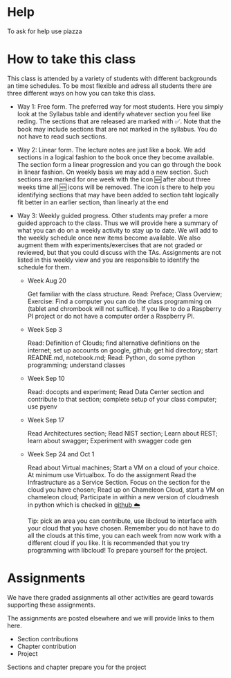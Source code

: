 # Help

To ask for help use piazza

# How to take this class

This class is attended by a variety of students with different
backgrounds an time schedules. To be most flexible and adress all
students there are three different ways on how you can take this
class.

* Way 1: Free form. The preferred way for most students. Here you
  simply look at the Syllabus table and identify whatever section you
  feel like reding. The sections that are released are marked with
  :white_check_mark:. Note that the book may include sections that are
  not marked in the syllabus. You do not have to read such sections.

* Way 2: Linear form. The lecture notes are just like a book. We add
  sections in a logical fashion to the book once they become
  available. The section form a linear progression and you can go
  through the book in linear fashion. On weekly basis we may add a new
  section. Such sections are marked for one week with the icon :new:
  after about three weeks time all :new: icons will be removed. The
  icon is there to help you identifying sections that may have been
  added to section taht logically fit better in an earlier section, than
  linearly at the end

* Way 3: Weekly guided progress. Other students may prefer
  a more guided approach to the class. Thus we will provide here a
  summary of what you can do on a weekly activity to stay up to
  date. We will add to the weekly schedule once new items become
  available. We also augment them with experiments/exercises that are not
  graded or reviewed, but that you could discuss with the
  TAs. Assignments are not listed in this weekly view and you are
  responsible to identify the schedule for them.

    * Week Aug 20

      Get familiar with the class structure. Read: Preface; Class
      Overview; Exercise: Find a computer you can do the class
      programming on (tablet and chrombook will not suffice). If you
      like to do a Raspberry PI project or do not have a computer
      order a Raspberry PI.

    * Week Sep 3

      Read: Definition of Clouds; find alternative definitions on the
      internet; set up accounts on google, github; get hid directory;
      start READNE.md, notebook.md; Read: Python, do some python
      programming; understand classes

    * Week Sep 10

      Read: docopts and experiment; Read Data Center section and
      contribute to that section; complete setup of your class
      computer; use pyenv

    * Week Sep 17

      Read Architectures section; Read NIST section; Learn about REST;
      learn about swagger; Experiment with swagger code gen

    * Week Sep 24 and Oct 1

      Read about Virtual machines; Start a VM on a cloud of your
      choice. At minimum use Virtualbox. To do the assignment Read the
      Infrastructure as a Service Section. Focus on the section for
      the cloud you have chosen; Read up on Chameleon Cloud, start a
      VM on chameleon cloud; Participate in within a new version of
      cloudmesh in python which is checked in
      [github :cloud:](https://github.com/cloudmesh-community/cm)

      Tip: pick an area you can contribute, use libcloud to interface
      with your cloud that you have chosen. Remember you do not have
      to do all the clouds at this time, you can each week from now
      work with a different cloud if you like. It is
      recommended that you try programming with libcloud! To prepare
      yourself for the project.


# Assignments

We have there graded assignments all other activities are geard towards
supporting these assignments.

The assignments are posted elsewhere and we will provide links to them
here.

* Section contributions
* Chapter contribution
* Project

Sections and chapter prepare you for the project

